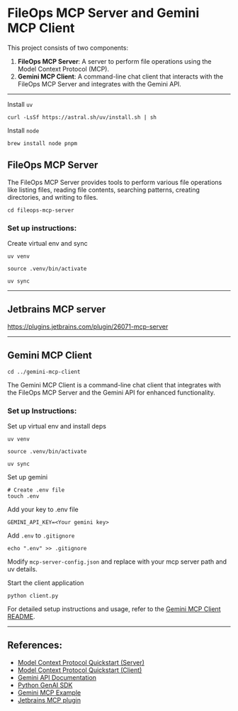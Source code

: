 # FileOps MCP Server and Gemini MCP Client

This project consists of two components:
1. **FileOps MCP Server**: A server to perform file operations using the Model Context Protocol (MCP).
2. **Gemini MCP Client**: A command-line chat client that interacts with the FileOps MCP Server and integrates with the Gemini API.

---

Install `uv`
```
curl -LsSf https://astral.sh/uv/install.sh | sh
```

Install `node`
```
brew install node pnpm
```

## FileOps MCP Server

The FileOps MCP Server provides tools to perform various file operations like listing files, reading file contents, searching patterns, creating directories, and writing to files.


```
cd fileops-mcp-server
```

### Set up instructions:

Create virtual env and sync

```
uv venv

source .venv/bin/activate

uv sync
```

---

## Jetbrains MCP server

https://plugins.jetbrains.com/plugin/26071-mcp-server

---


## Gemini MCP Client

```
cd ../gemini-mcp-client
```
The Gemini MCP Client is a command-line chat client that integrates with the FileOps MCP Server and the Gemini API for enhanced functionality.


### Set up Instructions:

Set up virtual env and install deps

```
uv venv

source .venv/bin/activate

uv sync

```
Set up gemini

```
# Create .env file
touch .env

```
Add your key to .env file

```
GEMINI_API_KEY=<Your gemini key>
```

Add `.env` to `.gitignore`
```
echo ".env" >> .gitignore
```

Modify `mcp-server-config.json` and replace with your mcp server path and uv details.

Start the client application

```
python client.py
```



For detailed setup instructions and usage, refer to the [Gemini MCP Client README](./gemini-mcp-client/README.md).

---

## References:
- [Model Context Protocol Quickstart (Server)](https://modelcontextprotocol.io/quickstart/server)
- [Model Context Protocol Quickstart (Client)](https://modelcontextprotocol.io/quickstart/client)
- [Gemini API Documentation](https://ai.google.dev/gemini-api/docs/function-calling?example=meeting)
- [Python GenAI SDK](https://googleapis.github.io/python-genai/)
- [Gemini MCP Example](https://github.com/philschmid/gemini-samples/blob/main/examples/gemini-mcp-example.ipynb)
- [Jetbrains MCP plugin](https://github.com/JetBrains/mcp-jetbrains/tree/main)